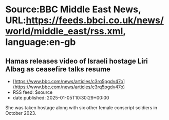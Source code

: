 # Source:BBC Middle East News, URL:https://feeds.bbci.co.uk/news/world/middle_east/rss.xml, language:en-gb

## Hamas releases video of Israeli hostage Liri Albag as ceasefire talks resume
 - [https://www.bbc.com/news/articles/c3rq5pgdv47o](https://www.bbc.com/news/articles/c3rq5pgdv47o)
 - RSS feed: $source
 - date published: 2025-01-05T10:30:29+00:00

She was taken hostage along with six other female conscript soldiers in October 2023.

